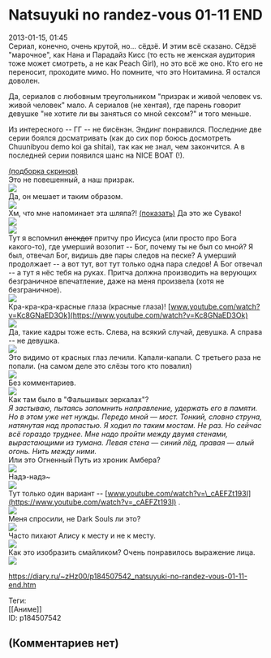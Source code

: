 Natsuyuki no randez-vous 01-11 END
==================================

  
2013-01-15, 01:45  
 Сериал, конечно, очень крутой, но... сёдзё. И этим всё сказано. Сёдзё "марочное", как Нана и Парадайз Кисс (то есть не женская аудитория тоже может смотреть, а не как Peach Girl), но это всё же оно. Кто его не переносит, проходите мимо. Но помните, что это Ноитамина. Я остался доволен.   
   
 Да, сериалов с любовным треугольником "призрак и живой человек vs. живой человек" мало. А сериалов (не хентая), где парень говорит девушке "не хотите ли вы заняться со мной сексом?" и того меньше.   
   
 Из интересного -- ГГ -- не бисёнэн. Эндинг понравился. Последние две серии боялся досматривать (как до сих пор боюсь досмотреть Chuunibyou demo koi ga shitai), так как не знал, чем закончится. А в последней серии появился шанс на NICE BOAT (!).   
   
  [(подборка скринов)](https://zHz00.diary.ru/p184507542.htm?index=2#linkmore184507542m2)      
  Это не повешенный, а наш призрак.   
  [![](pics/436dc1199cfat.jpg)](http://s60.radikal.ru/i168/1301/9c/436dc1199cfa.png)    
 Да, он мешает и таким образом.   
  [![](pics/46310f427754t.jpg)](http://s48.radikal.ru/i120/1301/2f/46310f427754.png)    
 Хм, что мне напоминает эта шляпа?!  [(показать)](https://zHz00.diary.ru/p184507542.htm?index=1#linkmore184507542m1)    Да это же Сувако!   
  [![](pics/714f906eb915t.jpg)](http://s020.radikal.ru/i708/1301/5d/714f906eb915.png)      
  [![](pics/d5aa3b4eb39bt.jpg)](http://s005.radikal.ru/i210/1301/8f/d5aa3b4eb39b.png)    
 Тут я вспомнил  ~~анекдот~~  притчу про Иисуса (или просто про Бога какого-то), где умерший возопит -- Бог, почему ты не был со мной? Я был, отвечал Бог, видишь две пары следов на песке? А умерший продолжает -- а вот тут, вот тут только одна пара следов! А Бог отвечал -- а тут я нёс тебя на руках. Притча должна производить на верующих безграничное впечатление, даже на меня произвела (хотя не безграничное).   
  [![](pics/431b203dfb07t.jpg)](http://s48.radikal.ru/i121/1301/54/431b203dfb07.png)    
 Кра-кра-кра-красные глаза (красные глаза)!  [www.youtube.com/watch?v=Kc8GNaED3Ok](https://www.youtube.com/watch?v=Kc8GNaED3Ok)    
  [![](pics/463577023279t.jpg)](http://i022.radikal.ru/1301/1d/463577023279.png)    
 Да, такие кадры тоже есть. Слева, на всякий случай, девушка. А справа -- не девушка.   
  [![](pics/5d68713f5a61t.jpg)](http://s59.radikal.ru/i163/1301/cd/5d68713f5a61.png)    
 Это видимо от красных глаз лечили. Капали-капали. С третьего раза не попали. (на самом деле это слёзы того кто повалил)   
  [![](pics/0d568cce462bt.jpg)](http://s006.radikal.ru/i213/1301/6e/0d568cce462b.png)    
 Без комментариев.   
  [![](pics/360935e9478ct.jpg)](http://s020.radikal.ru/i715/1301/7f/360935e9478c.png)    
 Как там было в "Фальшивых зеркалах"?   
  *Я застываю, пытаясь запомнить направление, удержать его в памяти. Но в этом уже нет нужды. Передо мной — мост. Тонкий, словно струна, натянутая над пропастью. Я ходил по таким мостам. Не раз. Но сейчас всё гораздо труднее. Мне надо пройти между двумя стенами, вырастающими из тумана. Левая стена — синий лёд, правая — алый огонь. Нить между ними.*    
 Или это Огненный Путь из хроник Амбера?   
  [![](pics/671fc53a2bd6t.jpg)](http://i060.radikal.ru/1301/96/671fc53a2bd6.png)    
 Надэ-надэ~   
  [![](pics/e04377f78677t.jpg)](http://s020.radikal.ru/i714/1301/cb/e04377f78677.png)    
 Тут только один вариант --  [www.youtube.com/watch?v=\_cAEFZt193I](https://www.youtube.com/watch?v=_cAEFZt193I)  .   
  [![](pics/290e93d274bet.jpg)](http://s020.radikal.ru/i711/1301/2b/290e93d274be.png)    
 Меня спросили, не Dark Souls ли это?   
  [![](pics/91751257cccdt.jpg)](http://s018.radikal.ru/i524/1301/b1/91751257cccd.png)    
 Часто пихают Алису к месту и не к месту.   
  [![](pics/a34507d52bc9t.jpg)](http://s16.radikal.ru/i190/1301/77/a34507d52bc9.png)    
 Как это изобразить смайликом? Очень понравилось выражение лица.   
  [![](pics/1115567c3f22t.jpg)](http://s49.radikal.ru/i125/1301/b8/1115567c3f22.png)    
    
     
  
<https://diary.ru/~zHz00/p184507542_natsuyuki-no-randez-vous-01-11-end.htm>  
  
Теги:  
[[Аниме]]  
ID: p184507542  


(Комментариев нет)
------------------